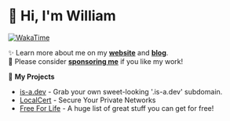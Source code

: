# 👋 Hi, I'm William
[![WakaTime](https://wakatime.com/badge/user/817e29c1-e1ac-4adc-936b-37bfa447c165.svg)](https://wdh.gg/wakatime)

✨️ Learn more about me on my [**website**](https://wdh.gg/website) and [**blog**](https://wdh.gg/blog).
<br>
💖 Please consider [**sponsoring me**](https://wdh.gg/sponsor) if you like my work!

🌱 **My Projects**

- [is-a.dev](https://github.com/is-a-dev/register) - Grab your own sweet-looking '.is-a.dev' subdomain.
- [LocalCert](https://localcert.net) - Secure Your Private Networks
- [Free For Life](https://github.com/wdhdev/free-for-life) -  A huge list of great stuff you can get for free!

